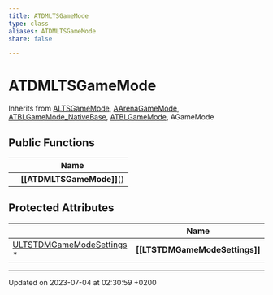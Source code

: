 ```yaml
---
title: ATDMLTSGameMode
type: class
aliases: ATDMLTSGameMode
share: false

---
```


# ATDMLTSGameMode





Inherits from [ALTSGameMode](/docs/SDK/Source/Classes/classALTSGameMode.md), [AArenaGameMode](/docs/SDK/Source/Classes/classAArenaGameMode.md), [ATBLGameMode_NativeBase](/docs/SDK/Source/Classes/classATBLGameMode__NativeBase.md), [ATBLGameMode](/docs/SDK/Source/Classes/classATBLGameMode.md), AGameMode

## Public Functions

|                | Name           |
| -------------- | -------------- |
| | **[[ATDMLTSGameMode]]**() |

## Protected Attributes

|                | Name           |
| -------------- | -------------- |
| [ULTSTDMGameModeSettings](/docs/SDK/Source/Classes/classULTSTDMGameModeSettings.md) * | **[[LTSTDMGameModeSettings]]**  |

-------------------------------

Updated on 2023-07-04 at 02:30:59 +0200